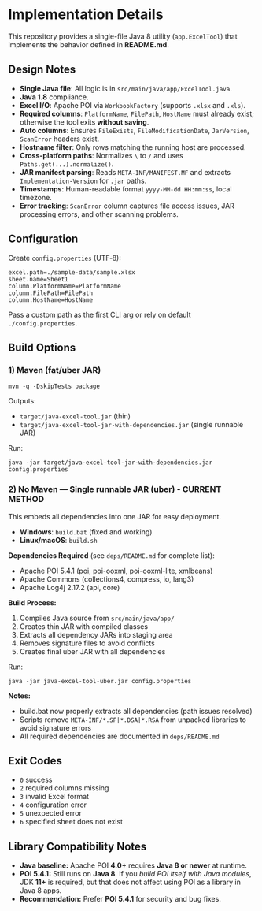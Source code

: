 # Implementation Details

This repository provides a single-file Java 8 utility (`app.ExcelTool`) that implements the behavior defined in **README.md**.

## Design Notes
- **Single Java file**: All logic is in `src/main/java/app/ExcelTool.java`.
- **Java 1.8** compliance.
- **Excel I/O**: Apache POI via `WorkbookFactory` (supports `.xlsx` and `.xls`).
- **Required columns**: `PlatformName`, `FilePath`, `HostName` must already exist; otherwise the tool exits **without saving**.
- **Auto columns**: Ensures `FileExists`, `FileModificationDate`, `JarVersion`, `ScanError` headers exist.
- **Hostname filter**: Only rows matching the running host are processed.
- **Cross-platform paths**: Normalizes `\` to `/` and uses `Paths.get(...).normalize()`.
- **JAR manifest parsing**: Reads `META-INF/MANIFEST.MF` and extracts `Implementation-Version` for `.jar` paths.
- **Timestamps**: Human-readable format `yyyy-MM-dd HH:mm:ss`, local timezone.
- **Error tracking**: `ScanError` column captures file access issues, JAR processing errors, and other scanning problems.

## Configuration

Create `config.properties` (UTF‑8):

```
excel.path=./sample-data/sample.xlsx
sheet.name=Sheet1
column.PlatformName=PlatformName
column.FilePath=FilePath
column.HostName=HostName
```

Pass a custom path as the first CLI arg or rely on default `./config.properties`.

## Build Options

### 1) Maven (fat/uber JAR)
```
mvn -q -DskipTests package
```
Outputs:
- `target/java-excel-tool.jar` (thin)
- `target/java-excel-tool-jar-with-dependencies.jar` (single runnable JAR)

Run:
```
java -jar target/java-excel-tool-jar-with-dependencies.jar config.properties
```

### 2) No Maven — Single runnable JAR (uber) - **CURRENT METHOD**
This embeds all dependencies into one JAR for easy deployment.
- **Windows**: `build.bat` (fixed and working)
- **Linux/macOS**: `build.sh`

**Dependencies Required** (see `deps/README.md` for complete list):
- Apache POI 5.4.1 (poi, poi-ooxml, poi-ooxml-lite, xmlbeans)
- Apache Commons (collections4, compress, io, lang3)
- Apache Log4j 2.17.2 (api, core)

**Build Process:**
1. Compiles Java source from `src/main/java/app/`
2. Creates thin JAR with compiled classes
3. Extracts all dependency JARs into staging area
4. Removes signature files to avoid conflicts
5. Creates final uber JAR with all dependencies

Run:
```
java -jar java-excel-tool-uber.jar config.properties
```

**Notes:**
- build.bat now properly extracts all dependencies (path issues resolved)
- Scripts remove `META-INF/*.SF|*.DSA|*.RSA` from unpacked libraries to avoid signature errors
- All required dependencies are documented in `deps/README.md`

## Exit Codes
- `0` success
- `2` required columns missing
- `3` invalid Excel format
- `4` configuration error
- `5` unexpected error
- `6` specified sheet does not exist

## Library Compatibility Notes

- **Java baseline:** Apache POI **4.0+** requires **Java 8 or newer** at runtime.  
- **POI 5.4.1:** Still runs on **Java 8**. If you *build POI itself with Java modules*, JDK **11+** is required, but that does not affect using POI as a library in Java 8 apps.  
- **Recommendation:** Prefer **POI 5.4.1** for security and bug fixes. 